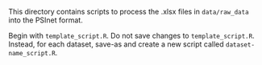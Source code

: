 This directory contains scripts to process the .xlsx files in `data/raw_data` into the PSInet format.

Begin with `template_script.R`. 
Do not save changes to `template_script.R`.
Instead, for each dataset, save-as and create a new script called `dataset-name_script.R`. 
